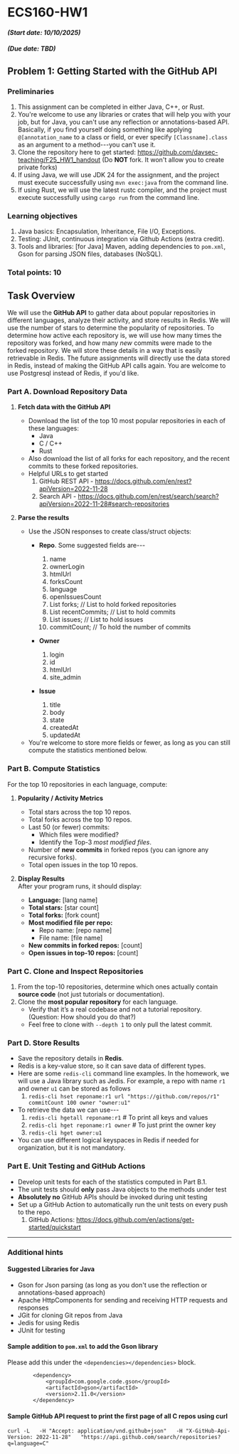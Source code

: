 # ECS160-HW1 
#### _(Start date: 10/10/2025)_
#### _(Due date: TBD)_
## Problem 1: Getting Started with the GitHub API  

### Preliminaries
1. This assignment can be completed in either Java, C++, or Rust.
2. You're welcome to use any libraries or crates that will help you with your job, but for Java, you can't use any reflection or annotations-based API. Basically, if you find yourself doing something like applying `@[annotation_name` to a class or field, or ever specify `[Classname].class` as an argument to a method---you can't use it.
3. Clone the repository here to get started: https://github.com/davsec-teaching/F25_HW1_handout (Do **NOT** fork. It won't allow you to create private forks)
4. If using Java, we will use JDK 24 for the assignment, and the project must execute successfully using `mvn exec:java` from the command line.
5. If using Rust, we will use the latest rustc compiler, and the project must execute successfully using `cargo run` from the command line. 

### Learning objectives
1. Java basics: Encapsulation, Inheritance, File I/O, Exceptions.
2. Testing: JUnit, continuous integration via Github Actions (extra credit).
3. Tools and libraries: [for Java] Maven, adding dependencies to `pom.xml`, Gson for parsing JSON files, databases (NoSQL).

### Total points: 10

## Task Overview

We will use the **GitHub API** to gather data about popular repositories in different languages, analyze their activity, and store results in Redis. 
We will use the number of stars to determine the popularity of repositories. To determine how active each repository is, we will use how many times
the repository was forked, and how many _new_ commits were made to the forked repository. We will store these details in a way that is easily retrievable
in Redis. The future assignments will directly use the data stored in Redis, instead of making the GitHub API calls again. You are welcome to use Postgresql 
instead of Redis, if you'd like.


### Part A. Download Repository Data
1. **Fetch data with the GitHub API**  
   - Download the list of the top 10 most popular repositories in each of these languages:  
     - Java  
     - C / C++  
     - Rust  
   - Also download the list of all forks for each repository, and the recent commits to these forked repositories.
   - Helpful URLs to get started
        1. GitHub REST API - https://docs.github.com/en/rest?apiVersion=2022-11-28
        2. Search API - https://docs.github.com/en/rest/search/search?apiVersion=2022-11-28#search-repositories
        
2. **Parse the results**  
   - Use the JSON responses to create class/struct objects:  
     - **Repo**. Some suggested fields are---
       1. name
       2. ownerLogin
       3. htmlUrl
       4. forksCount
       5. language
       6. openIssuesCount
       7. List<Repo> forks; // List to hold forked repositories
       8. List<Commit> recentCommits; // List to hold commits
       9. List<Issue> issues; // List to hold issues
       10. commitCount; // To hold the number of commits

     - **Owner**
        1. login
        2. id
        3. htmlUrl
        4. site_admin
     - **Issue**
        1. title
        2. body
        3. state
        4. createdAt
        5. updatedAt
   - You're welcome to store more fields or fewer, as long as you can still compute the statistics mentioned below.


### Part B. Compute Statistics
For the top 10 repositories in each language, compute:  

1. **Popularity / Activity Metrics**
   - Total stars across the top 10 repos.  
   - Total forks across the top 10 repos.  
   - Last 50 (or fewer) commits:  
     - Which files were modified?  
     - Identify the Top-3 *most modified files*.  
   - Number of **new commits** in forked repos (you can ignore any recursive forks).
   - Total open issues in the top 10 repos.  

2. **Display Results**  
   After your program runs, it should display:  
   - **Language:** [lang name]  
   - **Total stars:** [star count]  
   - **Total forks:** [fork count]  
   - **Most modified file per repo:**  
     - Repo name: [repo name]  
     - File name: [file name]  
   - **New commits in forked repos:** [count]  
   - **Open issues in top-10 repos:** [count]  


### Part C. Clone and Inspect Repositories
1. From the top-10 repositories, determine which ones actually contain **source code** (not just tutorials or documentation).  
2. Clone the **most popular repository** for each language.  
   - Verify that it’s a real codebase and not a tutorial repository. (Question: How should you do that?)
   - Feel free to clone with `--depth 1` to only pull the latest commit.


### Part D. Store Results
- Save the repository details in **Redis**.
- Redis is a key-value store, so it can save data of different types.
- Here are some `redis-cli` command line examples. In the homework, we will use a Java library such as Jedis. For example, a repo with name `r1` and owner `u1` can be stored as follows
  1. `redis-cli hset reponame:r1 url "https://github.com/repos/r1" commitCount 100 owner "owner:u1"`
- To retrieve the data we can use---
  1. `redis-cli hgetall reponame:r1` # To print all keys and values
  2. `redis-cli hget reponame:r1 owner` # To just print the owner key
  3. `redis-cli hget owner:u1`
- You can use different logical keyspaces in Redis if needed for organization, but it is not mandatory.



### Part E. Unit Testing and GitHub Actions
- Develop unit tests for each of the statistics computed in Part B.1.
- The unit tests should **only** pass Java objects to the methods under test
- **Absolutely no** GitHub APIs should be invoked during unit testing
- Set up a GitHub Action to automatically run the unit tests on every push to the repo.
  1. GitHub Actions: https://docs.github.com/en/actions/get-started/quickstart

---

### Additional hints
#### Suggested Libraries for Java
- Gson for Json parsing (as long as you don't use the reflection or annotations-based approach)
- Apache HttpComponents for sending and receiving HTTP requests and responses
- JGit for cloning Git repos from Java
- Jedis for using Redis
- JUnit for testing

#### Sample addition to `pom.xml` to add the Gson library

Please add this under the `<dependencies></dependencies>` block.
```
        <dependency>
            <groupId>com.google.code.gson</groupId>
            <artifactId>gson</artifactId>
            <version>2.11.0</version>
        </dependency>
```

#### Sample GitHub API request to print the first page of all C repos using curl
```
curl -L   -H "Accept: application/vnd.github+json"   -H "X-GitHub-Api-Version: 2022-11-28"   "https://api.github.com/search/repositories?q=language=C"
```

